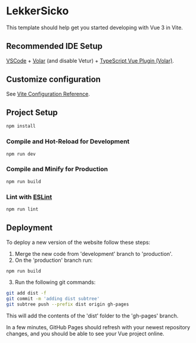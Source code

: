 # LekkerSicko

This template should help get you started developing with Vue 3 in Vite.

## Recommended IDE Setup

[VSCode](https://code.visualstudio.com/) + [Volar](https://marketplace.visualstudio.com/items?itemName=Vue.volar) (and disable Vetur) + [TypeScript Vue Plugin (Volar)](https://marketplace.visualstudio.com/items?itemName=Vue.vscode-typescript-vue-plugin).

## Customize configuration

See [Vite Configuration Reference](https://vitejs.dev/config/).

## Project Setup

```sh
npm install
```

### Compile and Hot-Reload for Development

```sh
npm run dev
```

### Compile and Minify for Production

```sh
npm run build
```

### Lint with [ESLint](https://eslint.org/)

```sh
npm run lint
```
## Deployment

To deploy a new version of the website follow these steps:
1. Merge the new code from 'development' branch to 'production'.
2. On the 'production' branch run:
```sh
npm run build
```
3. Run the following git commands:
```sh
git add dist -f
git commit -m 'adding dist subtree'
git subtree push --prefix dist origin gh-pages
```
This will add the contents of the 'dist' folder to the 'gh-pages' branch. 

In a few minutes, GitHub Pages should refresh with your newest repository changes, and you should be able to see your Vue project online. 